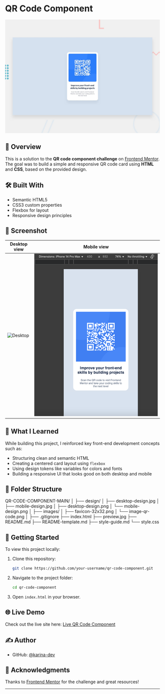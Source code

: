 
# QR Code Component

![Design preview for the QR code component coding challenge](./preview.jpg)

## 🚀 Overview

This is a solution to the **QR code component challenge** on [Frontend Mentor](https://www.frontendmentor.io). The goal was to build a simple and responsive QR code card using **HTML** and **CSS**, based on the provided design.

## 🛠️ Built With

- Semantic HTML5
- CSS3 custom properties
- Flexbox for layout
- Responsive design principles

## 📸 Screenshot

| Desktop view | Mobile view |
|--------------|-------------|
| ![Desktop](.images/desktop-design.png) | ![Mobile](images/mobile-design.png) |

## 🧠 What I Learned

While building this project, I reinforced key front-end development concepts such as:

- Structuring clean and semantic HTML
- Creating a centered card layout using `flexbox`
- Using design tokens like variables for colors and fonts
- Building a responsive UI that looks good on both desktop and mobile

## 📁 Folder Structure

QR-CODE-COMPONENT-MAIN/
│
├── design/
│   ├── desktop-design.jpg
│   ├── mobile-design.jpg
│   ├── desktop-design.png
│   └── mobile-design.png
│
├── images/
│   ├── favicon-32x32.png
│   └── image-qr-code.png
│
├── .gitignore
├── index.html
├── preview.jpg
├── README.md
├── README-template.md
├── style-guide.md
└── style.css


## 🚀 Getting Started

To view this project locally:

1. Clone this repository:
   ```bash
   git clone https://github.com/your-username/qr-code-component.git
   ```
2. Navigate to the project folder:
   ```bash
   cd qr-code-component
   ```
3. Open `index.html` in your browser.

## 🌐 Live Demo

Check out the live site here: [Live QR Code Component](https://your-live-demo-link.com)

## ✍️ Author

- GitHub: [@karina-dev](https://github.com/karina-dev)

## 🙌 Acknowledgments

Thanks to [Frontend Mentor](https://www.frontendmentor.io) for the challenge and great resources!

---
